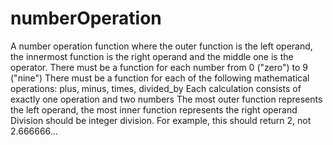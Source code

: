 # numberOperation
A number operation function where the outer function is the left operand, the innermost function is the right operand and the middle one is the operator.
There must be a function for each number from 0 ("zero") to 9 ("nine")
There must be a function for each of the following mathematical operations: plus, minus, times, divided_by
Each calculation consists of exactly one operation and two numbers
The most outer function represents the left operand, the most inner function represents the right operand
Division should be integer division. For example, this should return 2, not 2.666666...

